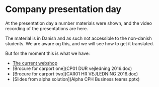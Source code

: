 # Company presentation day
At the presentation day a number materials were shown, and the video recording of the presentations are here.

The material is in Danish and as such not accessible to the non-danish students. We are aware og this, and we will see how to get it translated. 

But for the moment this is what we have:

- [The current webshop](https://www.johannesfog.dk/?searchterm=carport)
- [Brocure for carport one](CP01 DUR vejledning 2016.doc)
- [Brocure for carport two](CAR01 HR VEJLEDNING 2016.doc)
- [Slides from alpha solution](Alpha CPH Business teams.pptx)


